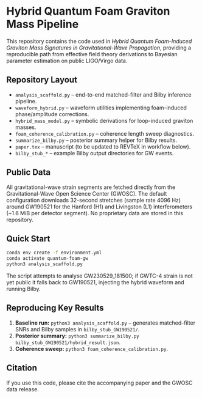 # Hybrid Quantum Foam Graviton Mass Pipeline

This repository contains the code used in *Hybrid Quantum Foam-Induced Graviton Mass Signatures in Gravitational-Wave Propagation*, providing a reproducible path from effective field theory derivations to Bayesian parameter estimation on public LIGO/Virgo data.

## Repository Layout

- `analysis_scaffold.py` – end-to-end matched-filter and Bilby inference pipeline.
- `waveform_hybrid.py` – waveform utilities implementing foam-induced phase/amplitude corrections.
- `hybrid_mass_model.py` – symbolic derivations for loop-induced graviton masses.
- `foam_coherence_calibration.py` – coherence length sweep diagnostics.
- `summarize_bilby.py` – posterior summary helper for Bilby results.
- `paper.tex` – manuscript (to be updated to REVTeX in workflow below).
- `bilby_stub_*` – example Bilby output directories for GW events.

## Public Data

All gravitational-wave strain segments are fetched directly from the Gravitational-Wave Open Science Center (GWOSC). The default configuration downloads 32-second stretches (sample rate 4096 Hz) around GW190521 for the Hanford (H1) and Livingston (L1) interferometers (~1.6 MiB per detector segment). No proprietary data are stored in this repository.

## Quick Start

```bash
conda env create -f environment.yml
conda activate quantum-foam-gw
python3 analysis_scaffold.py
```

The script attempts to analyse GW230529_181500; if GWTC-4 strain is not yet public it falls back to GW190521, injecting the hybrid waveform and running Bilby.

## Reproducing Key Results

1. **Baseline run:** `python3 analysis_scaffold.py` – generates matched-filter SNRs and Bilby samples in `bilby_stub_GW190521/`.
2. **Posterior summary:** `python3 summarize_bilby.py bilby_stub_GW190521/hybrid_result.json`.
3. **Coherence sweep:** `python3 foam_coherence_calibration.py`.

## Citation

If you use this code, please cite the accompanying paper and the GWOSC data release.

